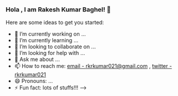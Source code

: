 ### Hola , I am Rakesh Kumar Baghel! 👋


Here are some ideas to get you started:

- 🔭 I’m currently working on ...
- 🌱 I’m currently learning ...
- 👯 I’m looking to collaborate on ...
- 🤔 I’m looking for help with ...
- 💬 Ask me about ...
- 📫 How to reach me: [email - rkrkumar021@gmail.com](rkrkumar021@gmail.com) , [twitter - rkrkumar021](https://twitter.com/rkrkumar021)
- 😄 Pronouns: ...
- ⚡ Fun fact: lots of stuffs!!!
-->
